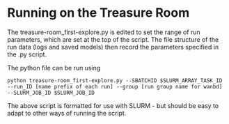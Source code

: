 # Running on the Treasure Room

The treasure-room_first-explore.py is edited to set the range of run parameters, which are set at the top of the script. The file structure of the run data (logs and saved models) then record the parameters specified in the .py script.

The python file can be run using

    python treasure-room_first-explore.py --SBATCHID $SLURM_ARRAY_TASK_ID --run_ID [name prefix of each run] --group [run group name for wanbd] --SLURM_JOB_ID $SLURM_JOB_ID
    
The above script is formatted for use with SLURM - but should be easy to adapt to other ways of running the script.